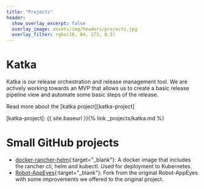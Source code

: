 ```yaml
---
title: "Projects"
header:
  show_overlay_excerpt: false
  overlay_image: assets/img/headers/projects.jpg
  overlay_filter: rgba(18, 84, 173, 0.5)
---
```


# Katka

Katka is our release orchestration and release management tool. We are actively
working towards an MVP that allows us to create a basic release pipeline view
and automate some basic steps of the release.

Read more about the [katka project][katka-project]

[katka-project]: {{ site.baseurl }}{% link _projects/katka.md %}

# Small GitHub projects

* [docker-rancher-helm][docker-rancher-helm]{:target="_blank"}: A docker image 
  that includes the rancher cli, helm and kubectl. Used for deployment to 
  Kubernetes.
* [Robot-AppEyes][robot-appeyes]{:target="_blank"}: Fork from the original 
  Robot-AppEyes with some improvements we offered to the original project.

[docker-rancher-helm]: https://github.com/kpn/docker-rancher-helm
[robot-appeyes]: https://github.com/kpn/Robot-AppEyes

